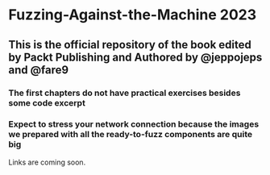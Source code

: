 # Fuzzing-Against-the-Machine 2023

## This is the official repository of the book edited by Packt Publishing and Authored by @jeppojeps and @fare9

### The first chapters do not have practical exercises besides some code excerpt
### Expect to stress your network connection because the images we prepared with all the ready-to-fuzz components are quite big

Links are coming soon.
